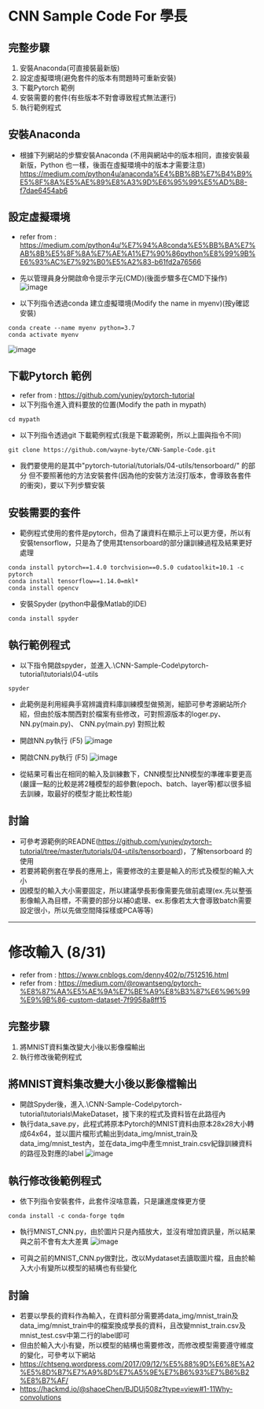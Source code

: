 # CNN Sample Code For 學長

## 完整步驟
1. 安裝Anaconda(可直接裝最新版)
2. 設定虛擬環境(避免套件的版本有問題時可重新安裝)
3. 下載Pytorch 範例
4. 安裝需要的套件(有些版本不對會導致程式無法運行)
5. 執行範例程式

## 安裝Anaconda
* 根據下列網站的步驟安裝Anaconda (不用與網站中的版本相同，直接安裝最新版，Python 也一樣，後面在虛擬環境中的版本才需要注意)
https://medium.com/python4u/anaconda%E4%BB%8B%E7%B4%B9%E5%8F%8A%E5%AE%89%E8%A3%9D%E6%95%99%E5%AD%B8-f7dae6454ab6

## 設定虛擬環境
* refer from : https://medium.com/python4u/%E7%94%A8conda%E5%BB%BA%E7%AB%8B%E5%8F%8A%E7%AE%A1%E7%90%86python%E8%99%9B%E6%93%AC%E7%92%B0%E5%A2%83-b61fd2a76566
* 先以管理員身分開啟命令提示字元(CMD)(後面步驟多在CMD下操作)
![image](https://github.com/wayne-byte/CNN-Sample-Code/blob/master/figure/CMD.png)

* 以下列指令透過conda 建立虛擬環境(Modify the name in myenv)(按y確認安裝)
```terminal
conda create --name myenv python=3.7
conda activate myenv
```
![image](https://github.com/wayne-byte/CNN-Sample-Code/blob/master/figure/env.png)

## 下載Pytorch 範例
* refer from : https://github.com/yunjey/pytorch-tutorial
* 以下列指令進入資料要放的位置(Modify the path in mypath)
```terminal
cd mypath
```

* 以下列指令透過git 下載範例程式(我是下載源範例，所以上圖與指令不同)
```terminal
git clone https://github.com/wayne-byte/CNN-Sample-Code.git
```

* 我們要使用的是其中"pytorch-tutorial/tutorials/04-utils/tensorboard/" 的部分
但不要照著他的方法安裝套件(因為他的安裝方法沒打版本，會導致各套件的衝突)，要以下列步驟安裝

## 安裝需要的套件
* 範例程式使用的套件是pytorch，但為了讓資料在顯示上可以更方便，所以有安裝tensorflow，只是為了使用其tensorboard的部分讓訓練過程及結果更好處理
```terminal
conda install pytorch==1.4.0 torchvision==0.5.0 cudatoolkit=10.1 -c pytorch
conda install tensorflow==1.14.0=mkl*
conda install opencv
```

* 安裝Spyder (python中最像Matlab的IDE)
```terminal
conda install spyder
```

## 執行範例程式
* 以下指令開啟spyder，並進入.\CNN-Sample-Code\pytorch-tutorial\tutorials\04-utils
```terminal
spyder
```

* 此範例是利用經典手寫辨識資料庫訓練模型做預測，細節可參考源網站所介紹，但由於版本關西對於檔案有些修改，可對照源版本的loger.py、 NN.py(main.py)、 CNN.py(main.py) 對照比較
* 開啟NN.py執行 (F5)
![image](https://github.com/wayne-byte/CNN-Sample-Code/blob/master/figure/NN.png)

* 開啟CNN.py執行 (F5)
![image](https://github.com/wayne-byte/CNN-Sample-Code/blob/master/figure/CNN.png)

* 從結果可看出在相同的輸入及訓練數下，CNN模型比NN模型的準確率要更高(嚴謹一點的比較是將2種模型的超參數(epoch、batch、layer等)都以很多組去訓練，取最好的模型才能比較性能)

## 討論
* 可參考源範例的READNE(https://github.com/yunjey/pytorch-tutorial/tree/master/tutorials/04-utils/tensorboard)，了解tensorboard 的使用
* 若要將範例套在學長的應用上，需要修改的主要是輸入的形式及模型的輸入大小
* 因模型的輸入大小需要固定，所以建議學長影像需要先做前處理(ex.先以整張影像輸入為目標，不需要的部分以補0處理、ex.影像若太大會導致batch需要設定很小，所以先做空間降採樣或PCA等等)

---

# 修改輸入 (8/31)
* refer from : https://www.cnblogs.com/denny402/p/7512516.html
* refer from : https://medium.com/@rowantseng/pytorch-%E8%87%AA%E5%AE%9A%E7%BE%A9%E8%B3%87%E6%96%99%E9%9B%86-custom-dataset-7f9958a8ff15

## 完整步驟
1. 將MNIST資料集改變大小後以影像檔輸出
2. 執行修改後範例程式

## 將MNIST資料集改變大小後以影像檔輸出
* 開啟Spyder後，進入.\CNN-Sample-Code\pytorch-tutorial\tutorials\MakeDataset，接下來的程式及資料皆在此路徑內
* 執行data_save.py，此程式將原本Pytorch的MNIST資料由原本28x28大小轉成64x64，並以圖片檔形式輸出到data_img/mnist_train及data_img/mnist_test內，並在data_img中產生mnist_train.csv紀錄訓練資料的路徑及對應的label
![image](https://github.com/wayne-byte/CNN-Sample-Code/blob/master/figure/data.png)

## 執行修改後範例程式
* 依下列指令安裝套件，此套件沒啥意義，只是讓進度條更方便
```terminal
conda install -c conda-forge tqdm
```

* 執行MNIST_CNN.py，由於圖片只是內插放大，並沒有增加資訊量，所以結果與之前不會有太大差異
![image](https://github.com/wayne-byte/CNN-Sample-Code/blob/master/figure/MakeData_CNN.png)

* 可與之前的MNIST_CNN.py做對比，改以Mydataset去讀取圖片檔，且由於輸入大小有變所以模型的結構也有些變化

## 討論
* 若要以學長的資料作為輸入，在資料部分需要將data_img/mnist_train及data_img/mnist_train中的檔案換成學長的資料，且改變mnist_train.csv及mnist_test.csv中第二行的label即可
* 但由於輸入大小有變，所以模型的結構也需要修改，而修改模型需要遵守維度的變化，可參考以下網站
* https://chtseng.wordpress.com/2017/09/12/%E5%88%9D%E6%8E%A2%E5%8D%B7%E7%A9%8D%E7%A5%9E%E7%B6%93%E7%B6%B2%E8%B7%AF/
* https://hackmd.io/@shaoeChen/BJDUj508z?type=view#1-11Why-convolutions

